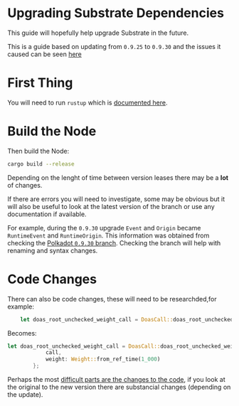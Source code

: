 # Upgrading Substrate Dependencies

This guide will hopefully help upgrade Substrate in the future.

This is a guide based on updating from `0.9.25` to `0.9.30` and the issues it caused can be seen [here](https://github.com/digicatapult/dscp-node/pull/91/files)

# First Thing

You will need to run `rustup` which is [documented here](https://github.com/digicatapult/dscp-node/blob/main/README.md).

# Build the Node

Then build the Node:

```bash
cargo build --release
```

Depending on the lenght of time between version leases there may be a **lot** of changes.

If there are errors you will need to investigate, some may be obvious but it will also be useful to look at the latest version of the branch or use any documentation if available.

For example, during the `0.9.30` upgrade `Event` and `Origin` became `RuntimeEvent` and
`RuntimeOrigin`. This information was
obtained from checking the [Polkadot `0.9.30` branch](https://github.com/paritytech/substrate/tree/polkadot-v0.9.31). Checking the branch will help with renaming and syntax changes.

# Code Changes

There can also be code changes, these will need to be researchded,for example:

```rust
    let doas_root_unchecked_weight_call = DoasCall::doas_root_unchecked_weight { call, weight: 1_000 }
```

Becomes:

```rust
let doas_root_unchecked_weight_call = DoasCall::doas_root_unchecked_weight {
            call,
            weight: Weight::from_ref_time(1_000)
        };
```

Perhaps the most [difficult parts are the changes to the code](https://github.com/digicatapult/dscp-node/pull/91/files#diff-6d40c1b90e071cdb5271cce23374b2ecae20ab264980fda18a4d4d4c290efca1L66), if you look at the original to the new version there are substancial changes (depending on the update).
